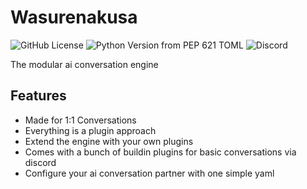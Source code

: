 # Wasurenakusa
![GitHub License](https://img.shields.io/github/license/Wasurenakusa/engine)
 ![Python Version from PEP 621 TOML](https://img.shields.io/python/required-version-toml?tomlFilePath=https%3A%2F%2Fraw.githubusercontent.com%2Fwasurenakusa%2Fengine%2Fmain%2Fpyproject.toml)
 ![Discord](https://img.shields.io/discord/1249504436590477342?style=flat&logo=discord&label=Discord&link=https%3A%2F%2Fdiscord.gg%2F7wnWfSTPn3)



The modular ai conversation engine

## Features
- Made for 1:1 Conversations
- Everything is a plugin approach
- Extend the engine with your own plugins
- Comes with a bunch of buildin plugins for basic conversations via discord
- Configure your ai conversation partner with one simple yaml
